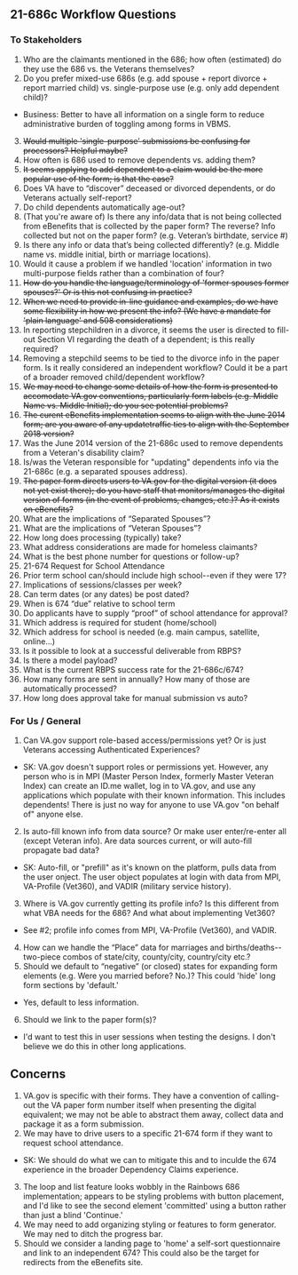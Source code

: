 ## 21-686c Workflow Questions

### To Stakeholders
1. Who are the claimants mentioned in the 686; how often (estimated) do they use the 686 vs. the Veterans themselves?
2. Do you prefer mixed-use 686s (e.g. add spouse + report divorce + report married child) vs. single-purpose use (e.g. only add dependent child)?
- Business: Better to have all information on a single form to reduce administrative burden of toggling among forms in VBMS.
3. ~~Would multiple 'single-purpose' submissions be confusing for processors? Helpful maybe?~~
4. How often is 686 used to remove dependents vs. adding them? 
5. ~~It seems applying to add dependent to a claim would be the more popular use of the form; is that the case?~~
6. Does VA have to “discover” deceased or divorced dependents, or do Veterans actually self-report? 
7. Do child dependents automatically age-out?
8. (That you're aware of) Is there any info/data that is not being collected from eBenefits that is collected by the paper form? The reverse? Info collected but not on the paper form? (e.g. Veteran’s birthdate, service #)
9. Is there any info or data that’s being collected differently? (e.g. Middle name vs. middle initial, birth or marriage locations).
10. Would it cause a problem if we handled 'location' information in two multi-purpose fields rather than a combination of four?
11. ~~How do you handle the language/terminology of 'former spouses former spouses?' Or is this not confusing in practice?~~
12. ~~When we need to provide in-line guidance and examples, do we have some flexibility in how we present the info? (We have a mandate for 'plain language' and 508 considerations)~~
13. In reporting stepchildren in a divorce, it seems the user is directed to fill-out Section VI regarding the death of a dependent; is this really required?
14. Removing a stepchild seems to be tied to the divorce info in the paper form. Is it really considered an independent workflow? Could it be a part of a broader removed child/dependent workflow?
15. ~~We may need to change some details of how the form is presented to accomodate VA.gov conventions, particularly form labels (e.g. Middle Name vs. Middle Initial); do you see potential problems?~~
16. ~~The curent eBenefits implementation seems to align with the June 2014 form; are you aware of any updatetraffic ties to align with the September 2018 version?~~
17. Was the June 2014 version of the 21-686c used to remove dependents from a Veteran's disability claim?
18. Is/was the Veteran responsible for "updating" dependents info via the 21-686c (e.g. a separated spouses address).
19. ~~The paper form directs users to VA.gov for the digital version (it does not yet exist there); do you have staff that monitors/manages the digital version of forms (in the event of problems, changes, etc.)? As it exists on eBenefits?~~
20. What are the implications of “Separated Spouses”?
21. What are the implications of “Veteran Spouses”?
22. How long does processing (typically) take?
23. What address considerations are made for homeless claimants?
24. What is the best phone number for questions or follow-up?
25. 21-674 Request for School Attendance
26. Prior term school can/should include high school--even if they were 17?
27. Implications of sessions/classes per week?
28. Can term dates (or any dates) be post dated?
29. When is 674 “due” relative to school term
30. Do applicants have to supply “proof” of school attendance for approval?
31. Which address is required for student (home/school)
32. Which address for school is needed (e.g. main campus, satellite, online...)
33. Is it possible to look at a successful deliverable from RBPS? 
34. Is there a model payload?
35. What is the current RBPS success rate for the 21-686c/674?
36. How many forms are sent in annually?  How many of those are automatically processed?
37. How long does approval take for manual submission vs auto?

### For Us / General
1. Can VA.gov support role-based access/permissions yet? Or is just Veterans accessing Authenticated Experiences?
 - SK: VA.gov doesn't support roles or permissions yet. However, any person who is in MPI (Master Person Index, formerly Master Veteran Index) can create an ID.me wallet, log in to VA.gov, and use any applications which populate with their known information. This includes dependents! There is just no way for anyone to use VA.gov "on behalf of" anyone else.
2. Is auto-fill known info from data source? Or make user enter/re-enter all (except Veteran info). Are data sources current, or will auto-fill propagate bad data?
- SK: Auto-fill, or "prefill" as it's known on the platform, pulls data from the user onject. The user object populates at login with data from MPI, VA-Profile (Vet360), and VADIR (military service history).
3. Where is VA.gov currently getting its profile info? Is this different from what VBA needs for the 686? And what about implementing Vet360?
- See #2; profile info comes from MPI, VA-Profile (Vet360), and VADIR.
4. How can we handle the “Place” data for marriages and births/deaths--two-piece combos of state/city, county/city, country/city etc.?
5. Should we default to “negative” (or closed) states for expanding form elements (e.g. Were you married before? No.)? This could 'hide' long form sections by 'default.'
- Yes, default to less information.
6. Should we link to the paper form(s)?
- I'd want to test this in user sessions when testing the designs. I don't believe we do this in other long applications.

## Concerns
1. VA.gov is specific with their forms. They have a convention of calling-out the VA paper form number itself when presenting the digital equivalent; we may not be able to abstract them away, collect data and package it as a form submission.
2. We may have to drive users to a specific 21-674 form if they want to request school attendance.
- SK: We should do what we can to mitigate this and to inculde the 674 experience in the broader Dependency Claims experience.
3. The loop and list feature looks wobbly in the Rainbows 686 implementation; appears to be styling problems with button placement, and I'd like to see the second element 'committed' using a button rather than just a blind 'Continue.'
4. We may need to add organizing styling or features to form generator. We may ned to ditch the progress bar.
5. Should we consider a landing page to 'home' a self-sort questionnaire and link to an independent 674? This could also be the target for redirects from the eBenefits site.
